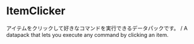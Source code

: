 # ItemClicker
アイテムをクリックして好きなコマンドを実行できるデータパックです。 / A datapack that lets you execute any command by clicking an item.
